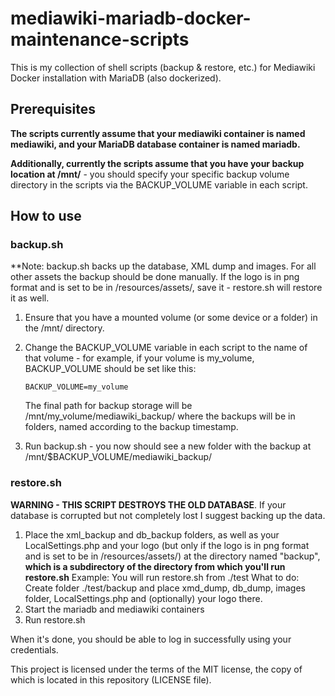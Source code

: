 # mediawiki-mariadb-docker-maintenance-scripts
This is my collection of shell scripts (backup &amp; restore, etc.) for Mediawiki Docker installation with MariaDB (also dockerized).

## Prerequisites
**The scripts currently assume that your mediawiki container is named mediawiki, and your MariaDB database container is named mariadb.**

**Additionally, currently the scripts assume that you have your backup location at /mnt/** - you should specify your specific backup volume directory in the scripts 
via the BACKUP_VOLUME variable in each script.

## How to use

### backup.sh
**Note: backup.sh backs up the database, XML dump and images. For all other assets the backup should be done manually. If the logo is in png format and is set to be 
in /resources/assets/, save it - restore.sh will restore it as well.
1. Ensure that you have a mounted volume (or some device or a folder) in the /mnt/ directory.
2. Change the BACKUP_VOLUME variable in each script to the name of that volume - for example, if your volume is my_volume, BACKUP_VOLUME should be set like this:
   
   ```BACKUP_VOLUME=my_volume``` 
   
   The final path for backup storage will be /mnt/my_volume/mediawiki_backup/ where the backups will be in folders, named according to the backup timestamp.
3. Run backup.sh - you now should see a new folder with the backup at /mnt/$BACKUP_VOLUME/mediawiki_backup/

### restore.sh
**WARNING - THIS SCRIPT DESTROYS THE OLD DATABASE**. If your database is corrupted but not completely lost I suggest backing up the data.
1. Place the xml_backup and db_backup folders, as well as your LocalSettings.php and your logo (but only if the logo is in png format and is set to be 
in /resources/assets/) at the directory named "backup", **which is a subdirectory of the directory from which you'll run restore.sh**
   Example: You will run restore.sh from ./test
   What to do: Create folder ./test/backup and place xmd_dump, db_dump, images folder, LocalSettings.php and (optionally) your logo there.
2. Start the mariadb and mediawiki containers
3. Run restore.sh

When it's done, you should be able to log in successfully using your credentials.

This project is licensed under the terms of the MIT license, the copy of which is located in this repository (LICENSE file).
